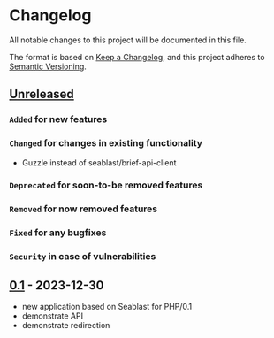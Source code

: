 # Changelog
All notable changes to this project will be documented in this file.

The format is based on [Keep a Changelog](https://keepachangelog.com/en/1.0.0/),
and this project adheres to [Semantic Versioning](https://semver.org/spec/v2.0.0.html).

## [Unreleased]
### `Added` for new features

### `Changed` for changes in existing functionality
- Guzzle instead of seablast/brief-api-client

### `Deprecated` for soon-to-be removed features

### `Removed` for now removed features

### `Fixed` for any bugfixes

### `Security` in case of vulnerabilities

## [0.1] - 2023-12-30
- new application based on Seablast for PHP/0.1
- demonstrate API
- demonstrate redirection

[Unreleased]: https://github.com/WorkOfStan/seablast-dist/compare/v0.1...HEAD
[0.1]: https://github.com/WorkOfStan/seablast-dist/releases/tag/v0.1
